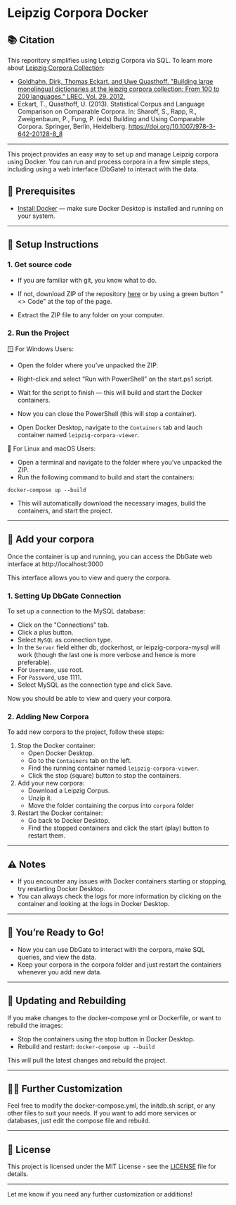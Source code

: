 # Leipzig Corpora Docker

## 📚 Citation

This reporitory simplifies using Leipzig Corpora via SQL. To learn more about [Leipzig Corpora Collection](https://corpora.wortschatz-leipzig.de/en?corpusId=eng_news_2020):
* [Goldhahn, Dirk, Thomas Eckart, and Uwe Quasthoff. "Building large monolingual dictionaries at the leipzig corpora collection: From 100 to 200 languages." LREC. Vol. 29. 2012.](http://www.lrec-conf.org/proceedings/lrec2012/pdf/327_Paper.pdf)
* Eckart, T., Quasthoff, U. (2013). Statistical Corpus and Language Comparison on Comparable Corpora. In: Sharoff, S., Rapp, R., Zweigenbaum, P., Fung, P. (eds) Building and Using Comparable Corpora. Springer, Berlin, Heidelberg. https://doi.org/10.1007/978-3-642-20128-8_8

---

This project provides an easy way to set up and manage Leipzig corpora using Docker. You can run and process corpora in a few simple steps, including using a web interface (DbGate) to interact with the data.

## 🔧 Prerequisites
* [Install Docker](https://www.docker.com) — make sure Docker Desktop is installed and running on your system.

---

## 🚀 Setup Instructions

### 1. Get source code

* If you are familiar with git, you know what to do.
  
* If not, download ZIP of the repository [here](https://github.com/bananaofhappiness/leipzig-corpora-viewer/archive/refs/heads/main.zip) or by using a green button "<> Code" at the top of the page.
	
* Extract the ZIP file to any folder on your computer.

### 2. Run the Project

🪟 For Windows Users:

* Open the folder where you’ve unpacked the ZIP.
    
* Right-click and select “Run with PowerShell” on the start.ps1 script.
    
* Wait for the script to finish — this will build and start the Docker containers.

* Now you can close the PowerShell (this will stop a container).

* Open Docker Desktop, navigate to the `Containers` tab and lauch container named `leipzig-corpora-viewer`.

🐧 For Linux and macOS Users:
* Open a terminal and navigate to the folder where you’ve unpacked the ZIP.
* Run the following command to build and start the containers:

`docker-compose up --build`

* This will automatically download the necessary images, build the containers, and start the project.

---

## 📒 Add your corpora

Once the container is up and running, you can access the DbGate web interface at http://localhost:3000

This interface allows you to view and query the corpora.

### 1. Setting Up DbGate Connection
To set up a connection to the MySQL database:
* Click on the "Connections" tab.
* Click a plus button.
* Select `MySQL` as connection type.
* In the `Server` field either db, dockerhost, or leipzig-corpora-mysql will work (though the last one is more verbose and hence is more preferable).
* For `Username`, use root.
* For `Password`, use 1111.
* Select MySQL as the connection type and click Save.

Now you should be able to view and query your corpora.

### 2. Adding New Corpora

To add new corpora to the project, follow these steps:
1. Stop the Docker container:
    * Open Docker Desktop.
    * Go to the `Containers` tab on the left.
    * Find the running container named `leipzig-corpora-viewer`.
    * Click the stop (square) button to stop the containers.
2. Add your new corpora:
   * Download a Leipzig Corpus.
   * Unzip it.
   * Move the folder containing the corpus into `corpora` folder
3. Restart the Docker container:
   * Go back to Docker Desktop.
   * Find the stopped containers and click the start (play) button to restart them.

---

## ⚠️ Notes
* If you encounter any issues with Docker containers starting or stopping, try restarting Docker Desktop.
* You can always check the logs for more information by clicking on the container and looking at the logs in Docker Desktop.

---

## 🎉 You’re Ready to Go!
* Now you can use DbGate to interact with the corpora, make SQL queries, and view the data.
* Keep your corpora in the corpora folder and just restart the containers whenever you add new data.

---

## 🔄 Updating and Rebuilding

If you make changes to the docker-compose.yml or Dockerfile, or want to rebuild the images:
* Stop the containers using the stop button in Docker Desktop.
* Rebuild and restart: `docker-compose up --build`

This will pull the latest changes and rebuild the project.

---

## 🧑‍💻 Further Customization

Feel free to modify the docker-compose.yml, the initdb.sh script, or any other files to suit your needs. If you want to add more services or databases, just edit the compose file and rebuild.

---

## 📜 License

This project is licensed under the MIT License - see the [LICENSE](https://github.com/bananaofhappiness/leipzig-corpora-viewer/blob/main/LICENSE) file for details.

---

Let me know if you need any further customization or additions!
